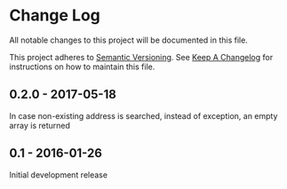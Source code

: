 # Change Log

All notable changes to this project will be documented in this file.

This project adheres to [Semantic Versioning](http://semver.org). See [Keep A Changelog](http://keepachangelog.com) for instructions on how to maintain this file.

## 0.2.0 - 2017-05-18

In case non-existing address is searched, instead of exception, an empty array is returned 

## 0.1 - 2016-01-26

Initial development release
